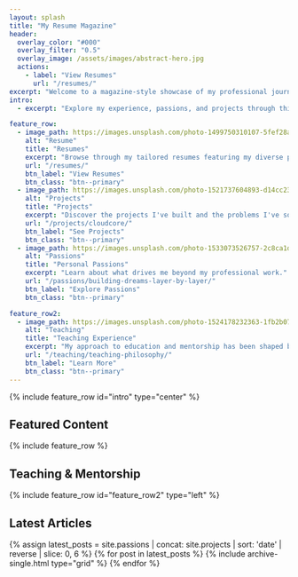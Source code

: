 ```yaml
---
layout: splash
title: "My Resume Magazine"
header:
  overlay_color: "#000"
  overlay_filter: "0.5"
  overlay_image: /assets/images/abstract-hero.jpg
  actions:
    - label: "View Resumes"
      url: "/resumes/"
excerpt: "Welcome to a magazine-style showcase of my professional journey."
intro: 
  - excerpt: "Explore my experience, passions, and projects through this interactive magazine."

feature_row:
  - image_path: https://images.unsplash.com/photo-1499750310107-5fef28a66643
    alt: "Resume"
    title: "Resumes"
    excerpt: "Browse through my tailored resumes featuring my diverse professional experience."
    url: "/resumes/"
    btn_label: "View Resumes"
    btn_class: "btn--primary"
  - image_path: https://images.unsplash.com/photo-1521737604893-d14cc237f11d
    alt: "Projects"
    title: "Projects"
    excerpt: "Discover the projects I've built and the problems I've solved throughout my career."
    url: "/projects/cloudcore/"
    btn_label: "See Projects"
    btn_class: "btn--primary"
  - image_path: https://images.unsplash.com/photo-1533073526757-2c8ca1df9f1c
    alt: "Passions"
    title: "Personal Passions"
    excerpt: "Learn about what drives me beyond my professional work."
    url: "/passions/building-dreams-layer-by-layer/"
    btn_label: "Explore Passions"
    btn_class: "btn--primary"

feature_row2:
  - image_path: https://images.unsplash.com/photo-1524178232363-1fb2b075b655
    alt: "Teaching"
    title: "Teaching Experience"
    excerpt: "My approach to education and mentorship has been shaped by years of teaching experience across different disciplines."
    url: "/teaching/teaching-philosophy/"
    btn_label: "Learn More"
    btn_class: "btn--primary"
---
```


{% include feature_row id="intro" type="center" %}

## Featured Content

{% include feature_row %}

## Teaching & Mentorship

{% include feature_row id="feature_row2" type="left" %}

## Latest Articles

<div class="grid__wrapper">
  {% assign latest_posts = site.passions | concat: site.projects | sort: 'date' | reverse | slice: 0, 6 %}
  {% for post in latest_posts %}
    {% include archive-single.html type="grid" %}
  {% endfor %}
</div>